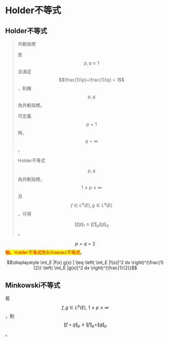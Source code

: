 # Holder不等式

## Holder不等式

> 共軛指標
>
> 若$$p,q \geq 1$$且滿足$$\frac{1}{p}+\frac{1}{q} = 1$$，則稱$$p,q$$為共軛指標。
>
> 可定義$$p=1$$時，$$q=\infty$$。

> Holder不等式
>
> $$p,q$$為共軛指標，$$1 \leq p \leq \infty$$且$$f \in L^p(E), g \in L^q(E)$$，可得
>
> $$\|fg\|_1 \leq \|f\|_p \|g\|_q$$。

$$p=q=2$$<mark style="color:red;">稱，Holder不等式為Schawarz不等式</mark>。

$$\displaystyle  \int_E |f(x) g(x) | \leq  \left( \int_E |f(x)|^2 dx \right)^{\frac{1}{2}} \left( \int_E |g(x)|^2 dx \right)^{\frac{1}{2}}$$

## Minkowski不等式

若$$f,g \in L^p(E), ~ 1 \leq p \leq \infty$$，則$$\|f+g\|_p \leq \|f\|_p + \|g\|_p$$。
